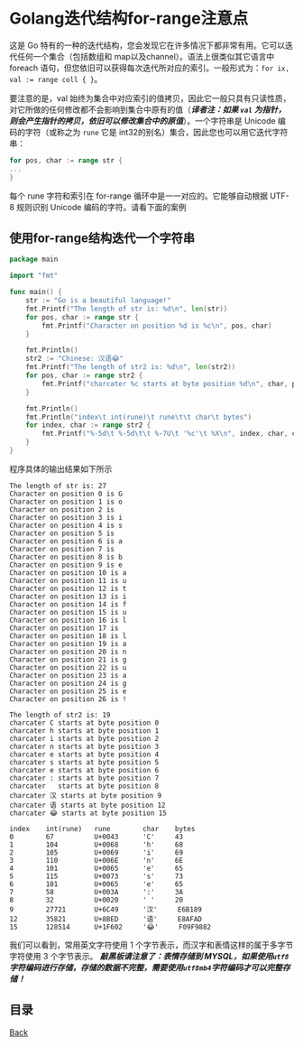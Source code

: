 # Golang迭代结构for-range注意点


这是 Go 特有的一种的迭代结构，您会发现它在许多情况下都非常有用。它可以迭代任何一个集合（包括数组和 map以及channel）。语法上很类似其它语言中 foreach 语句，但您依旧可以获得每次迭代所对应的索引。一般形式为：`for ix, val := range coll { }`。

要注意的是，val 始终为集合中对应索引的值拷贝，因此它一般只具有只读性质，对它所做的任何修改都不会影响到集合中原有的值（_**译者注：如果 `val` 为指针，则会产生指针的拷贝，依旧可以修改集合中的原值**_）。一个字符串是 Unicode 编码的字符（或称之为 `rune` 它是 int32的别名）集合，因此您也可以用它迭代字符串：

```go
for pos, char := range str {
...
}
```

每个 rune 字符和索引在 for-range 循环中是一一对应的。它能够自动根据 UTF-8 规则识别 Unicode 编码的字符。请看下面的案例

## 使用for-range结构迭代一个字符串

```go
package main

import "fmt"

func main() {
	str := "Go is a beautiful language!"
	fmt.Printf("The length of str is: %d\n", len(str))
	for pos, char := range str {
		fmt.Printf("Character on position %d is %c\n", pos, char)
	}

	fmt.Println()
	str2 := "Chinese: 汉语😂"
	fmt.Printf("The length of str2 is: %d\n", len(str2))
	for pos, char := range str2 {
		fmt.Printf("charcater %c starts at byte position %d\n", char, pos)
	}

	fmt.Println()
	fmt.Println("index\t int(rune)\t rune\t\t char\t bytes")
	for index, char := range str2 {
		fmt.Printf("%-5d\t %-5d\t\t %-7U\t '%c'\t %X\n", index, char, char, char, []byte(string(char)))
	}
}
```

程序具体的输出结果如下所示

```shell
The length of str is: 27
Character on position 0 is G
Character on position 1 is o
Character on position 2 is  
Character on position 3 is i
Character on position 4 is s
Character on position 5 is  
Character on position 6 is a
Character on position 7 is  
Character on position 8 is b
Character on position 9 is e
Character on position 10 is a
Character on position 11 is u
Character on position 12 is t
Character on position 13 is i
Character on position 14 is f
Character on position 15 is u
Character on position 16 is l
Character on position 17 is  
Character on position 18 is l
Character on position 19 is a
Character on position 20 is n
Character on position 21 is g
Character on position 22 is u
Character on position 23 is a
Character on position 24 is g
Character on position 25 is e
Character on position 26 is !

The length of str2 is: 19
charcater C starts at byte position 0
charcater h starts at byte position 1
charcater i starts at byte position 2
charcater n starts at byte position 3
charcater e starts at byte position 4
charcater s starts at byte position 5
charcater e starts at byte position 6
charcater : starts at byte position 7
charcater   starts at byte position 8
charcater 汉 starts at byte position 9
charcater 语 starts at byte position 12
charcater 😂 starts at byte position 15

index	 int(rune)	 rune		 char	 bytes
0    	 67   		 U+0043 	 'C'	 43
1    	 104  		 U+0068 	 'h'	 68
2    	 105  		 U+0069 	 'i'	 69
3    	 110  		 U+006E 	 'n'	 6E
4    	 101  		 U+0065 	 'e'	 65
5    	 115  		 U+0073 	 's'	 73
6    	 101  		 U+0065 	 'e'	 65
7    	 58   		 U+003A 	 ':'	 3A
8    	 32   		 U+0020 	 ' '	 20
9    	 27721		 U+6C49 	 '汉'	 E6B189
12   	 35821		 U+8BED 	 '语'	 E8AFAD
15   	 128514		 U+1F602	 '😂'	 F09F9882
```

我们可以看到，常用英文字符使用 1 个字节表示，而汉字和表情这样的属于多字节字符使用 3 个字节表示。
_**敲黑板请注意了：表情存储到 MYSQL，如果使用`utf8`字符编码进行存储，存储的数据不完整，需要使用`utf8mb4`字符编码才可以完整存储！**_

## 目录
[Back](../../README.md)